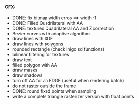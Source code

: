 #### GFX:
- DONE: fix bitmap width erros ==> width -1
- DONE: Filled Quadrilateral with AA
- DONE: textured Quadrilateral AA and Z correction
- Bezier curves with adaptive algorithm
- draw lines with SDF
- draw lines with polygons
- rounded rectangle (check inigo sd functions)
- bilinear filtering for textures
- draw text
- filled polygon with AA
- draw masks
- draw shadows
- turn off AA for an EDGE (useful when rendering batch)
- do not raster outside the frame
- DONE: round fixed points when sampling
- write a complete triangle rasterizer version with float points